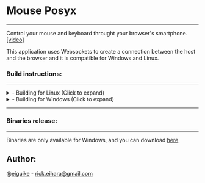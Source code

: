# Mouse Posyx
---
Control your mouse and keyboard throught your browser's smartphone. [[video]](https://www.youtube.com/watch?v=foAUzgEAnbc)

This application uses Websockets to create a connection between the host
and the browser and it is compatible for Windows and Linux.

### Build instructions:
---
<details>
    <summary>
- Building for Linux (Click to expand)
    </summary>
1. Clone this repository

```
 $ git clone https://github.com/eiguike/mouse-posyx.git
```

2. Install the prerequisites packages:
```
$ sudo apt install cmake zlib1g-dev libx11-dev libxtst-dev
```

3. Initialize submodule folder and update it

```
 $ git submodule init; git submodule update
```

4. Build libwebsockets and install

```
 $ cd libwebsockets;mkdir build;cd build;cmake ..;make; sudo make install;
```
5. In mouse-posyx's folders, execute the following commands to build:

```
 $ mkdir build; cd build
 $ cmake ..
 $ make
```

6. Copy libwebsockets's implementations to the proper folder
```
$ sudo cp /usr/local/lib/libwebsockets* /usr/lib
```

7. Execute the application
```
$ ./mouse-posyx
```

8. Access the application throught IP:8000 in your favorite browser.
9. Enjoy!

</details>

<details>
    <summary>
- Building for Windows (Click to expand)
    </summary>
1. Install OpenSSL, cmake and Visual Studio

2. Clone this repository

3. Build and install libwebsockets

4. In root folder, create a 'build' folder
```
 md build; cd build
```

5a. Prepare the development enviroment to compile
```
 cmake .. -G "NMake Makefiles" -DCMAKE_BUILD_TYPE=RELEASE
```
5b. Prepare the development enviroment to compile, with OpenSSL activated:
```
 cmake .. -G "NMake Makefiles" -DCMAKE_BUILD_TYPE=RELEASE -DUSE_SSL=TRUE
```

6. Compile
```
 nmake
```

7. Execute the application

8. Access the application throught IP:8000 in your favorite browser.

9. Enjoy!
</details>

---

### Binaries release:
---
Binaries are only available for Windows, and you can download [here](https://github.com/eiguike/mouse-posyx/files/1978261/mouse-posyx_setup.zip)

## Author:
@[eiguike](https://github.com/eiguike) - [rick.eihara@gmail.com](mailto:rick.eihara@gmail.com)
